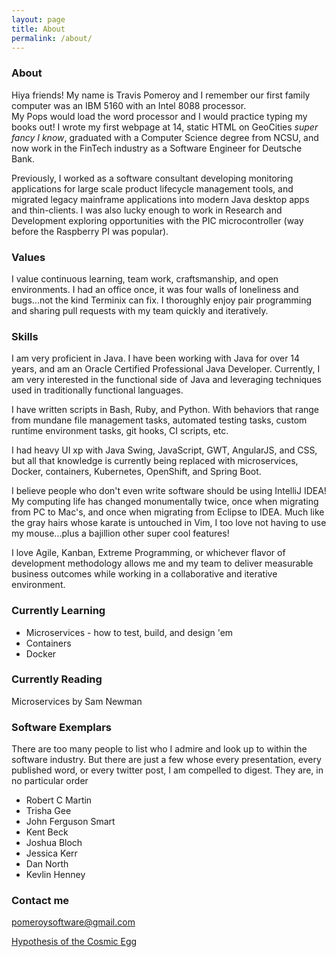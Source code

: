 ```yaml
---
layout: page
title: About
permalink: /about/
---
```


### About

Hiya friends!  My name is Travis Pomeroy and I remember our first family computer was an IBM 5160 with an Intel 8088 processor.  
My Pops would load the word processor and I would practice typing my books out!  I wrote my first webpage at 14, static HTML on 
GeoCities *super fancy I know*, graduated with a Computer Science degree from NCSU, and now work in the FinTech industry 
as a Software Engineer for Deutsche Bank.    

Previously, I worked as a software consultant developing monitoring applications for large scale product lifecycle management tools, 
and migrated legacy mainframe applications into modern Java desktop apps and thin-clients.  I was also lucky enough to work in 
Research and Development exploring opportunities with the PIC microcontroller (way before the Raspberry PI was popular).

### Values
I value continuous learning, team work, craftsmanship, and open environments.  I had an office once, it was four walls of 
loneliness and bugs...not the kind Terminix can fix.  I thoroughly enjoy pair programming and sharing pull requests with my 
team quickly and iteratively.

### Skills
I am very proficient in Java.  I have been working with Java for over 14 years, and am an Oracle Certified Professional Java 
Developer.  Currently, I am very interested in the functional side of Java and leveraging techniques used in traditionally functional 
languages.  

I have written scripts in Bash, Ruby, and Python.  With behaviors that range from mundane file management tasks, automated testing tasks, 
custom runtime environment tasks, git hooks, CI scripts, etc.

I had heavy UI xp with Java Swing, JavaScript, GWT, AngularJS, and CSS, but all that knowledge is currently being replaced with 
microservices, Docker, containers, Kubernetes, OpenShift, and Spring Boot.

I believe people who don't even write software should be using IntelliJ IDEA!  My computing life has changed monumentally twice, once when 
migrating from PC to Mac's, and once when migrating from Eclipse to IDEA.  Much like the gray hairs whose karate is untouched in Vim, I too 
love not having to use my mouse...plus a bajillion other super cool features! 

I love Agile, Kanban, Extreme Programming, or whichever flavor of development methodology allows me and my team to deliver measurable 
business outcomes while working in a collaborative and iterative environment.      

### Currently Learning
* Microservices - how to test, build, and design 'em
* Containers
* Docker

### Currently Reading
Microservices by Sam Newman

### Software Exemplars
There are too many people to list who I admire and look up to within the software industry.  But there are just a few whose 
every presentation, every published word, or every twitter post, I am compelled to digest.  They are, in no particular order 

* Robert C Martin
* Trisha Gee
* John Ferguson Smart
* Kent Beck
* Joshua Bloch
* Jessica Kerr
* Dan North
* Kevlin Henney
  
### Contact me

[pomeroysoftware@gmail.com](mailto:pomeroysoftware@gmail.com)
  
[Hypothesis of the Cosmic Egg](https://en.wikipedia.org/wiki/Georges_Lemaître)